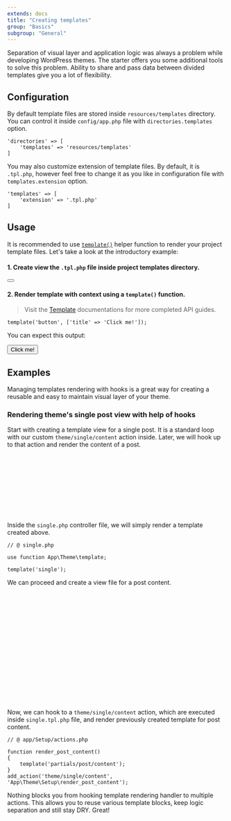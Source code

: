 ```yaml
---
extends: docs
title: "Creating templates"
group: "Basics"
subgroup: "General"
---
```


Separation of visual layer and application logic was always a problem while developing WordPress themes. The starter offers you some additional tools to solve this problem. Ability to share and pass data between divided templates give you a lot of flexibility.

## Configuration

By default template files are stored inside `resources/templates` directory. You can control it inside `config/app.php` file with `directories.templates` option.

<pre class="pre"><code class="language-php">'directories' => [
    'templates' => 'resources/templates'
]</code></pre>

You may also customize extension of template files. By default, it is `.tpl.php`, however feel free to change it as you like in configuration file with `templates.extension` option.

<pre class="pre"><code class="language-php">'templates' => [
    'extension' => '.tpl.php'
]</code></pre>

## Usage

It is recommended to use [`template()`]() helper function to render your project template files. Let's take a look at the introductory example:

#### 1. Create view the `.tpl.php` file inside project templates directory.

<pre class="pre"><code class="language-html"><button><?= $title ?></button></code></pre>

#### 2. Render template with context using a `template()` function.

> Visit the [Template]() documentations for more completed API guides.

<pre class="pre"><code class="language-php">template('button', ['title' => 'Click me!']);</code></pre>

You can expect this output:

<pre class="pre"><code class="language-html"><button>Click me!</button></code></pre>

## Examples

Managing templates rendering with hooks is a great way for creating a reusable and easy to maintain visual layer of your theme.

### Rendering theme's single post view with help of hooks

Start with creating a template view for a single post. It is a standard loop with our custom `theme/single/content` action inside. Later, we will hook up to that action and render the content of a post.

<pre class="pre"><code class="language-html"><!-- @ resources/templates/single.tpl.php -->

<?php if (have_posts()) : ?>
    <main>
        <?php while (have_posts()) : the_post() ?>
            <?php do_action('theme/single/content') ?>
        <?php endwhile ?>
    </main>
<?php endif ?></code></pre>

Inside the `single.php` controller file, we will simply render a template created above.

<pre class="pre"><code class="language-php">// @ single.php

use function App\Theme\template;

template('single');</code></pre>

We can proceed and create a view file for a post content.

<pre class="pre"><code class="language-html"><!-- @ resources/templates/partials/content.tpl.php -->

<article>
    <header>
        <h1><?php the_title() ?></h1>
    </header>

    <p><?php the_content() ?></p>
</article></code></pre>

Now, we can hook to a `theme/single/content` action, which are executed inside `single.tpl.php` file, and render previously created template for post content.

<pre class="pre"><code class="language-php">// @ app/Setup/actions.php

function render_post_content()
{
    template('partials/post/content');
}
add_action('theme/single/content', 'App\Theme\Setup\render_post_content');</code></pre>

Nothing blocks you from hooking template rendering handler to multiple actions. This allows you to reuse various template blocks, keep logic separation and still stay DRY. Great!
